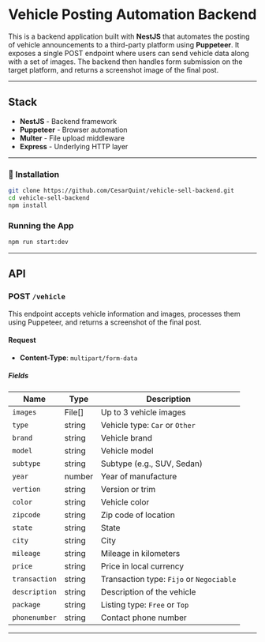 # Vehicle Posting Automation Backend

This is a backend application built with **NestJS** that automates the posting of vehicle announcements to a third-party platform using **Puppeteer**. It exposes a single POST endpoint where users can send vehicle data along with a set of images. The backend then handles form submission on the target platform, and returns a screenshot image of the final post.

---

## Stack

- **NestJS** - Backend framework
- **Puppeteer** - Browser automation
- **Multer** - File upload middleware
- **Express** - Underlying HTTP layer

---

### 🔧 Installation

```bash
git clone https://github.com/CesarQuint/vehicle-sell-backend.git
cd vehicle-sell-backend
npm install
```

### Running the App

```bash
npm run start:dev
```

---

## API

### POST `/vehicle`

This endpoint accepts vehicle information and images, processes them using Puppeteer, and returns a screenshot of the final post.

#### Request

- **Content-Type**: `multipart/form-data`

##### Fields

| Name          | Type   | Description                              |
| ------------- | ------ | ---------------------------------------- |
| `images`      | File[] | Up to 3 vehicle images                   |
| `type`        | string | Vehicle type: `Car` or `Other`           |
| `brand`       | string | Vehicle brand                            |
| `model`       | string | Vehicle model                            |
| `subtype`     | string | Subtype (e.g., SUV, Sedan)               |
| `year`        | number | Year of manufacture                      |
| `vertion`     | string | Version or trim                          |
| `color`       | string | Vehicle color                            |
| `zipcode`     | string | Zip code of location                     |
| `state`       | string | State                                    |
| `city`        | string | City                                     |
| `mileage`     | string | Mileage in kilometers                    |
| `price`       | string | Price in local currency                  |
| `transaction` | string | Transaction type: `Fijo` or `Negociable` |
| `description` | string | Description of the vehicle               |
| `package`     | string | Listing type: `Free` or `Top`            |
| `phonenumber` | string | Contact phone number                     |

---
